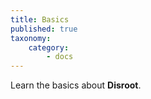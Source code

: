```yaml
---
title: Basics
published: true
taxonomy:
    category:
        - docs
---
```


Learn the basics about **Disroot**.
